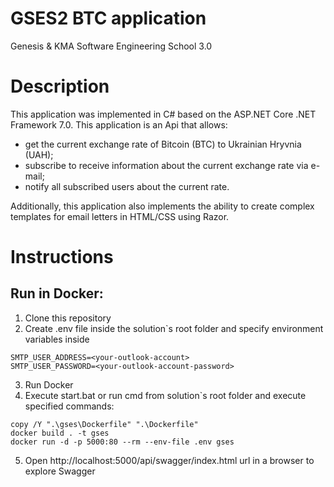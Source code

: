 # GSES2 BTC application
Genesis & KMA Software Engineering School 3.0

# Description

This application was implemented in C# based on the ASP.NET Core .NET Framework 7.0. This application is an Api that allows:
  - get the current exchange rate of Bitcoin (BTC) to Ukrainian Hryvnia (UAH);
  - subscribe to receive information about the current exchange rate via e-mail;
  - notify all subscribed users about the current rate.

Additionally, this application also implements the ability to create complex templates for email letters in HTML/CSS using Razor.

# Instructions
## Run in Docker:
1. Clone this repository
2. Create .env file inside the solution`s root folder and specify environment variables inside
  ```
  SMTP_USER_ADDRESS=<your-outlook-account>
  SMTP_USER_PASSWORD=<your-outlook-account-password>
  ```
3. Run Docker
4. Execute start.bat or run cmd from solution`s root folder and execute specified commands:
  ```
  copy /Y ".\gses\Dockerfile" ".\Dockerfile"
  docker build . -t gses
  docker run -d -p 5000:80 --rm --env-file .env gses
  ```
5. Open http://localhost:5000/api/swagger/index.html url in a browser to explore Swagger
